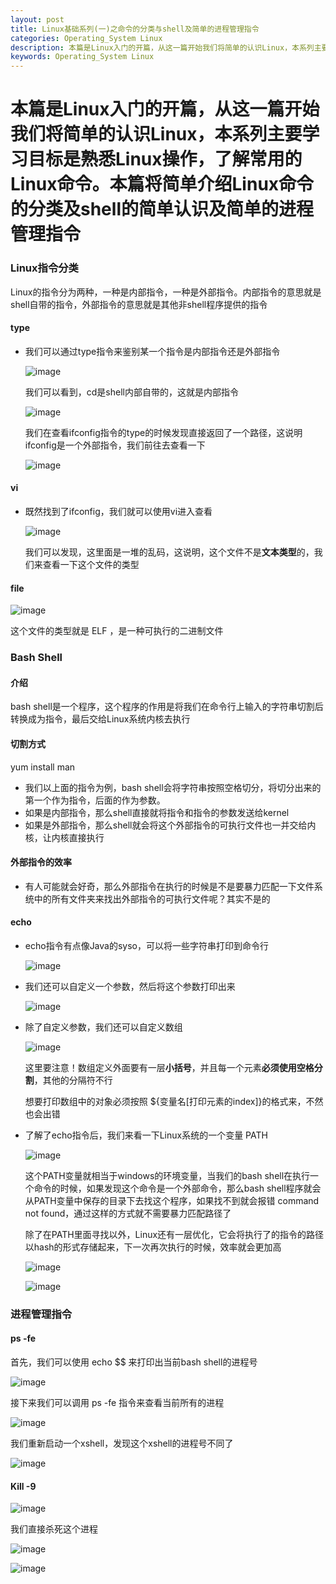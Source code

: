 ```yaml
---
layout: post
title: Linux基础系列(一)之命令的分类与shell及简单的进程管理指令
categories: Operating_System Linux
description: 本篇是Linux入门的开篇，从这一篇开始我们将简单的认识Linux，本系列主要学习目标是熟悉Linux操作，了解常用的Linux命令。本篇将简单介绍Linux命令的分类及shell的简单认识及简单的进程管理指令
keywords: Operating_System Linux
---
```


本篇是Linux入门的开篇，从这一篇开始我们将简单的认识Linux，本系列主要学习目标是熟悉Linux操作，了解常用的Linux命令。本篇将简单介绍Linux命令的分类及shell的简单认识及简单的进程管理指令
======

### Linux指令分类

Linux的指令分为两种，一种是内部指令，一种是外部指令。内部指令的意思就是shell自带的指令，外部指令的意思就是其他非shell程序提供的指令

#### type

- 我们可以通过type指令来鉴别某一个指令是内部指令还是外部指令

  ![image](\images\posts\Operating_System\2021-04-03-Linux基础系列(一)之命令的分类与shell-1.png)

  我们可以看到，cd是shell内部自带的，这就是内部指令

  ![image](\images\posts\Operating_System\2021-04-03-Linux基础系列(一)之命令的分类与shell-2.png)

  我们在查看ifconfig指令的type的时候发现直接返回了一个路径，这说明ifconfig是一个外部指令，我们前往去查看一下

  ![image](\images\posts\Operating_System\2021-04-03-Linux基础系列(一)之命令的分类与shell-3.png)

#### vi

- 既然找到了ifconfig，我们就可以使用vi进入查看

  ![image](\images\posts\Operating_System\2021-04-03-Linux基础系列(一)之命令的分类与shell-4.png)

  我们可以发现，这里面是一堆的乱码，这说明，这个文件不是**文本类型**的，我们来查看一下这个文件的类型

#### file

![image](\images\posts\Operating_System\2021-04-03-Linux基础系列(一)之命令的分类与shell-5.png)

这个文件的类型就是 ELF ，是一种可执行的二进制文件

### Bash Shell

#### 介绍

bash shell是一个程序，这个程序的作用是将我们在命令行上输入的字符串切割后转换成为指令，最后交给Linux系统内核去执行

#### 切割方式

yum install man

- 我们以上面的指令为例，bash shell会将字符串按照空格切分，将切分出来的第一个作为指令，后面的作为参数。
- 如果是内部指令，那么shell直接就将指令和指令的参数发送给kernel
- 如果是外部指令，那么shell就会将这个外部指令的可执行文件也一并交给内核，让内核直接执行

#### 外部指令的效率

- 有人可能就会好奇，那么外部指令在执行的时候是不是要暴力匹配一下文件系统中的所有文件夹来找出外部指令的可执行文件呢？其实不是的

#### echo

- echo指令有点像Java的syso，可以将一些字符串打印到命令行

  ![image](\images\posts\Operating_System\2021-04-03-Linux基础系列(一)之命令的分类与shell-6.png)

- 我们还可以自定义一个参数，然后将这个参数打印出来

  ![image](\images\posts\Operating_System\2021-04-03-Linux基础系列(一)之命令的分类与shell-7.png)

- 除了自定义参数，我们还可以自定义数组

  ![image](\images\posts\Operating_System\2021-04-03-Linux基础系列(一)之命令的分类与shell-8.png)

  这里要注意！数组定义外面要有一层**小括号**，并且每一个元素**必须使用空格分割**，其他的分隔符不行

  想要打印数组中的对象必须按照 ${变量名[打印元素的index]}的格式来，不然也会出错

- 了解了echo指令后，我们来看一下Linux系统的一个变量  PATH

  ![image](\images\posts\Operating_System\2021-04-03-Linux基础系列(一)之命令的分类与shell-9.png)

  这个PATH变量就相当于windows的环境变量，当我们的bash shell在执行一个命令的时候，如果发现这个命令是一个外部命令，那么bash shell程序就会从PATH变量中保存的目录下去找这个程序，如果找不到就会报错 command not found，通过这样的方式就不需要暴力匹配路径了

  除了在PATH里面寻找以外，Linux还有一层优化，它会将执行了的指令的路径以hash的形式存储起来，下一次再次执行的时候，效率就会更加高

  ![image](\images\posts\Operating_System\2021-04-03-Linux基础系列(一)之命令的分类与shell-10.png)

  ![image](\images\posts\Operating_System\2021-04-03-Linux基础系列(一)之命令的分类与shell-11.png)

### 进程管理指令

#### ps -fe

首先，我们可以使用 echo $$ 来打印出当前bash shell的进程号

![image](\images\posts\Operating_System\2021-04-03-Linux基础系列(一)之命令的分类与shell-12.png)

接下来我们可以调用 ps -fe 指令来查看当前所有的进程

![image](\images\posts\Operating_System\2021-04-03-Linux基础系列(一)之命令的分类与shell-13.png)

我们重新启动一个xshell，发现这个xshell的进程号不同了

![image](\images\posts\Operating_System\2021-04-03-Linux基础系列(一)之命令的分类与shell-14.png)

#### Kill -9

![image](\images\posts\Operating_System\2021-04-03-Linux基础系列(一)之命令的分类与shell-15.png)

我们直接杀死这个进程

![image](\images\posts\Operating_System\2021-04-03-Linux基础系列(一)之命令的分类与shell-16.png)

![image](\images\posts\Operating_System\2021-04-03-Linux基础系列(一)之命令的分类与shell-17.png)